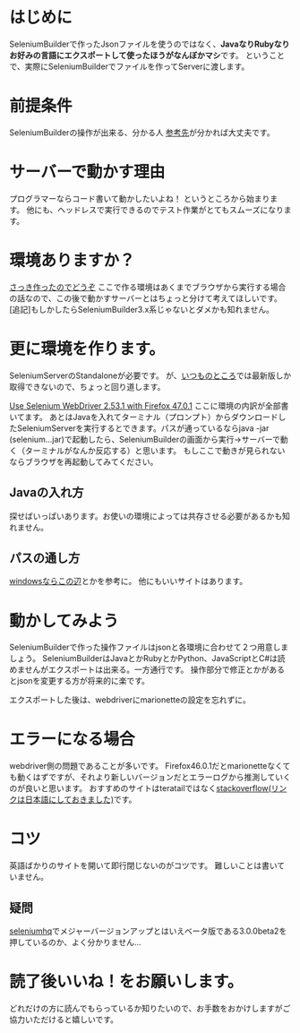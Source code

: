# はじめに
SeleniumBuilderで作ったJsonファイルを使うのではなく、**JavaなりRubyなりお好みの言語にエクスポートして使ったほうがなんぼかマシ**です。
ということで、実際にSeleniumBuilderでファイルを作ってServerに渡します。

# 前提条件
SeleniumBuilderの操作が出来る、分かる人
[参考先](http://qiita.com/nomurasan/items/39ebe76f0542bb2df00f)が分かれば大丈夫です。


# サーバーで動かす理由
プログラマーならコード書いて動かしたいよね！
というところから始まります。
他にも、ヘッドレスで実行できるのでテスト作業がとてもスムーズになります。

# 環境ありますか？
[さっき作ったのでどうぞ](http://qiita.com/nomurasan/items/0e8c342576c90ce2a4cf)
ここで作る環境はあくまでブラウザから実行する場合の話なので、この後で動かすサーバーとはちょっと分けて考えてほしいです。
[追記]もしかしたらSeleniumBuilder3.x系じゃないとダメかも知れません。

# 更に環境を作ります。
SeleniumServerのStandaloneが必要です。
が、[いつものところ](http://docs.seleniumhq.org/)では最新版しか取得できないので、ちょっと回り道します。

[Use Selenium WebDriver 2.53.1 with Firefox 47.0.1](http://seleniumsimplified.com/2016/06/use_selenium_webdriver_jar_locally/)
ここに環境の内訳が全部書いてます。
あとはJavaを入れてターミナル（プロンプト）からダウンロードしたSeleniumServerを実行するとできます。パスが通っているならjava -jar (selenium...jar)で起動したら、SeleniumBuilderの画面から実行->サーバーで動く（ターミナルがなんか反応する）と思います。
もしここで動きが見られないならブラウザを再起動してみてください。

## Javaの入れ方
探せばいっぱいあります。お使いの環境によっては共存させる必要があるかも知れません。

## パスの通し方
[windowsならこの辺](http://realize.jounin.jp/path.html)とかを参考に。
他にもいいサイトはあります。

# 動かしてみよう
SeleniumBuilderで作った操作ファイルはjsonと各環境に合わせて２つ用意しましょう。
SeleniumBuilderはJavaとかRubyとかPython、JavaScriptとC#は読めませんがエクスポートは出来る。一方通行です。
操作部分で修正とかがあるとjsonを変更する方が将来的に楽です。

エクスポートした後は、webdriverにmarionetteの設定を忘れずに。

# エラーになる場合
webdriver側の問題であることが多いです。
Firefox46.0.1だとmarionetteなくても動くはずですが、それより新しいバージョンだとエラーログから推測していくのが良いと思います。
おすすめのサイトはteratailではなく[stackoverflow(リンクは日本語にしておきました)](http://ja.stackoverflow.com/)です。

# コツ
英語ばかりのサイトを開いて即行閉じないのがコツです。
難しいことは書いていません。

## 疑問
[seleniumhq](http://docs.seleniumhq.org/)でメジャーバージョンアップとはいえベータ版である3.0.0beta2を押しているのか、よく分かりません…

# 読了後いいね！をお願いします。
どれだけの方に読んでもらっているか知りたいので、お手数をおかけしますがご協力いただけると嬉しいです。
